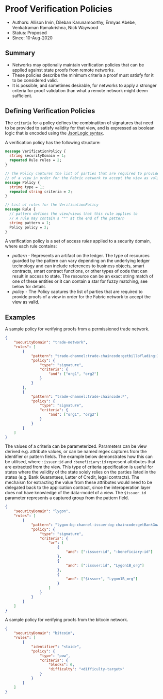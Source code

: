<!--
 Copyright IBM Corp. All Rights Reserved.

 SPDX-License-Identifier: CC-BY-4.0
 -->
# Proof Verification Policies

-   Authors: Allison Irvin, Dileban Karunamoorthy, Ermyas Abebe, Venkatraman Ramakrishna, Nick Waywood
-   Status: Proposed
-   Since: 10-Aug-2020

## Summary

-   Networks may optionally maintain verification policies that can be applied against state proofs from remote networks.
-   These policies describe the minimum criteria a proof must satisfy for it to be considered valid.
-   It is possible, and sometimes desirable, for networks to apply a stronger criteria for proof validation than what a remote network might deem sufficient.

## Defining Verification Policies

The `criteria` for a policy defines the combinatiton of signatures that need to be provided to satisfy validity for that view, and is expressed as boolean logic that is encoded using the [JsonLogic syntax](http://jsonlogic.com/).

A verification policy has the following structure:

```protobuf
message VerificationPolicy {
  string securityDomain = 1;
  repeated Rule rules = 2;
}

// The Policy captures the list of parties that are required to provide proofs
// of a view in order for the Fabric network to accept the view as valid.
message Policy {
  string type = 1;
  repeated string criteria = 2;
}

// List of rules for the VerificationPolicy
message Rule {
  // pattern defines the view/views that this rule applies to
  // A rule may contain a "*" at the end of the pattern
  string pattern = 1;
  Policy policy = 2;
}
```

A verification policy is a set of access _rules_ applied to a security domain, where each rule contains:

-   _pattern_ - Represents an artifact on the ledger. The type of resources guarded by the pattern can vary depending on the underlying ledger technology and can include references to business objects, smart contracts, smart contract functions, or other types of code that can result in access to state. The resource can be an exact string match of one of these entities or it can contain a star for fuzzy matching, see below for details
-   _policy_ - The Policy captures the list of parties that are required to provide proofs of a view in order for the Fabric network to accept the view as valid.

## Examples

A sample policy for verifying proofs from a permissioned trade network.

```json
{
    "securityDomain": "trade-network",
    "rules": [
        {
            "pattern": "trade-channel:trade-chaincode:getbilloflading:10012",
            "policy": {
                "type": "signature",
                "criteria": {
                    "and": ["org1", "org2"]
                }
            }
        },
        {
            "pattern": "trade-channel:trade-chaincode:*",
            "policy": {
                "type": "signature",
                "criteria": {
                    "and": ["org1", "org2"]
                }
            }
        }
    ]
}
```

The values of a criteria can be parameterized. Parameters can be view derived e.g. attribute values, or can be named regex captures from the identifier or pattern fields. The example below demonstrates how this can be utilised, where `:issuer:id` and `:beneficiary:id` represent attributes that are extracted from the view. This type of criteria specification is useful for states where the validity of the state solely relies on the parties listed in the states (e.g. Bank Guarantees, Letter of Credit, legal contracts).
The mechaism for extracting the value from these attributes would need to be delegated back to the application contract, since the interoperation layer does not have knowledge of the data-model of a view. The `$issuer_id` parameter represents a captured group from the pattern field.

```json
{
    "securityDomain": "lygon",
    "rules": [
        {
            "pattern": "lygon:bg-channel-issuer:bg-chaincode:getBankGuarantee:*",
            "policy": {
                "type": "signature",
                "criteria": {
                    "or": [
                        {
                            "and": [":issuer:id", ":beneficiary:id"]
                        },
                        {
                            "and": [":issuer:id", "Lygon1B_org"]
                        },
                        {
                            "and": ["$issuer", "Lygon1B_org"]
                        }
                    ]
                }
            }
        }
    ]
}
```

A sample policy for verifying proofs from the bitcoin network.

```json
{
    "securityDomain": "bitcoin",
    "rules": [
        {
            "identifier": "<txid>",
            "policy": {
                "type": "pow",
                "criteria": {
                    "blocks": 6,
                    "difficulty": "<difficulty-target>"
                }
            }
        }
    ]
}
```
